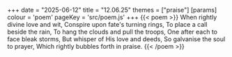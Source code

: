 +++
date = "2025-06-12"
title = "12.06.25"
themes = ["praise"]
[params]
  colour = 'poem'
  pageKey = 'src/poem.js'
+++
{{< poem >}}
When rightly divine love and wit,
Conspire upon fate's turning rings,
To place a call beside the rain,
To hang the clouds and pull the troops,
One after each to face bleak storms,
But whisper of His love and deeds,
So galvanise the soul to prayer,
Which rightly bubbles forth in praise.
{{< /poem >}}